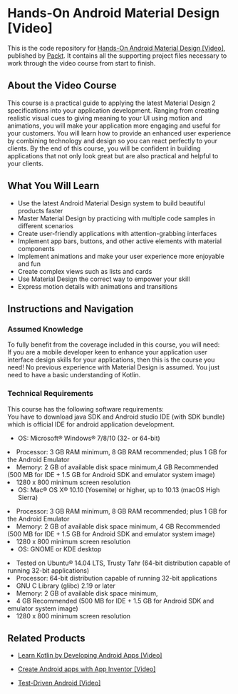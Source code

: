 # Hands-On Android Material Design [Video]
This is the code repository for [Hands-On Android Material Design [Video]](https://www.packtpub.com/application-development/hands-android-material-design-video?utm_source=github&utm_medium=repository&utm_campaign=9781789805581), published by [Packt](https://www.packtpub.com/?utm_source=github). It contains all the supporting project files necessary to work through the video course from start to finish.
## About the Video Course
This course is a practical guide to applying the latest Material Design 2 specifications into your application development. Ranging from creating realistic visual cues to giving meaning to your UI using motion and animations, you will make your application more engaging and useful for your customers. You will learn how to provide an enhanced user experience by combining technology and design so you can react perfectly to your clients.
By the end of this course, you will be confident in building applications that not only look great but are also practical and helpful to your clients.


<H2>What You Will Learn</H2>
<DIV class=book-info-will-learn-text>
<UL>
<LI>Use the latest Android Material Design system to build beautiful products faster 
<LI>Master Material Design by practicing with multiple code samples in different scenarios&nbsp; 
<LI>Create user-friendly applications with attention-grabbing interfaces 
<LI>Implement app bars, buttons, and other active elements with material components 
<LI>Implement animations and make your user experience more enjoyable and fun 
<LI>Create complex views such as lists and cards 
<LI>Use Material Design the correct way to empower your skill 
<LI>Express motion details with animations and transitions </LI></UL></DIV>

## Instructions and Navigation
### Assumed Knowledge
To fully benefit from the coverage included in this course, you will need:<br/>
If you are a mobile developer keen to enhance your application user interface design skills for your applications, then this is the course you need! No previous experience with Material Design is assumed. You just need to have a basic understanding of Kotlin.
### Technical Requirements
This course has the following software requirements:<br/>
You have to download java SDK and Android studio IDE (with SDK bundle) which is official IDE for android application development.

* OS: Microsoft® Windows® 7/8/10 (32- or 64-bit)
<LI>Processor: 3 GB RAM minimum, 8 GB RAM recommended; plus 1 GB for the Android Emulator
<LI>Memory: 2 GB of available disk space minimum,4 GB Recommended (500 MB for IDE + 1.5 GB for Android SDK and emulator system image)
<LI>1280 x 800 minimum screen resolution

* OS: Mac® OS X® 10.10 (Yosemite) or higher, up to 10.13 (macOS High Sierra)
<LI>Processor: 3 GB RAM minimum, 8 GB RAM recommended; plus 1 GB for the Android Emulator
<LI>Memory: 2 GB of available disk space minimum, 4 GB Recommended (500 MB for IDE + 1.5 GB for Android SDK and emulator system image)
<LI>1280 x 800 minimum screen resolution

* OS: GNOME or KDE desktop
<LI>Tested on Ubuntu® 14.04 LTS, Trusty Tahr (64-bit distribution capable of running 32-bit applications)
<LI>Processor: 64-bit distribution capable of running 32-bit applications
<LI>GNU C Library (glibc) 2.19 or later
<LI>Memory: 2 GB of available disk space minimum,
<LI>4 GB Recommended (500 MB for IDE + 1.5 GB for Android SDK and emulator system image)
<LI>1280 x 800 minimum screen resolution




## Related Products
* [Learn Kotlin by Developing Android Apps [Video]](https://www.packtpub.com/application-development/learn-kotlin-developing-android-apps-video?utm_source=github&utm_medium=repository&utm_campaign=9781788473804)

* [Create Android apps with App Inventor [Video]](https://www.packtpub.com/application-development/create-android-apps-app-inventor-video?utm_source=github&utm_medium=repository&utm_campaign=9781788297844)

* [Test-Driven Android [Video]](https://www.packtpub.com/application-development/test-driven-android-video?utm_source=github&utm_medium=repository&utm_campaign=9781787129139)

